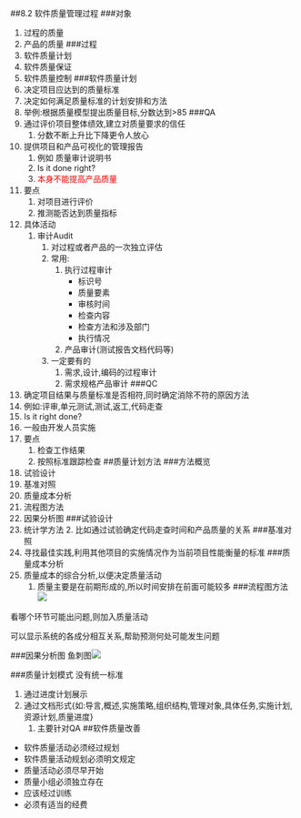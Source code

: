 ##8.2 软件质量管理过程
###对象
1. 过程的质量
2. 产品的质量
###过程
1. 软件质量计划
2. 软件质量保证
3. 软件质量控制
###软件质量计划
1. 决定项目应达到的质量标准
2. 决定如何满足质量标准的计划安排和方法
3. 举例:根据质量模型提出质量目标,分数达到>85
###QA
1. 通过评价项目整体绩效,建立对质量要求的信任
	1. 分数不断上升比下降更令人放心
2. 提供项目和产品可视化的管理报告
	1. 例如 质量审计说明书
	2. Is it done right?
	3. <font color='red'>本身不能提高产品质量</font>
3. 要点
	1. 对项目进行评价
	2. 推测能否达到质量指标
4. 具体活动
	1. 审计Audit
		1. 对过程或者产品的一次独立评估
		2. 常用:
			1. 执行过程审计
				- 标识号
				- 质量要素
				- 审核时间
				- 检查内容
				- 检查方法和涉及部门
				- 执行情况
			2. 产品审计(测试报告文档代码等)
		3. 一定要有的
			1. 需求,设计,编码的过程审计
			2. 需求规格产品审计
###QC
1. 确定项目结果与质量标准是否相符,同时确定消除不符的原因方法
2. 例如:评审,单元测试,测试,返工,代码走查
3. Is it right done?
4. 一般由开发人员实施
5. 要点
	1. 检查工作结果
	2. 按照标准跟踪检查
##质量计划方法
###方法概览
1. 试验设计
2. 基准对照
3. 质量成本分析
4. 流程图方法
5. 因果分析图
###试验设计
1. 统计学方法
	2. 比如通过试验确定代码走查时间和产品质量的关系
###基准对照 
1. 寻找最佳实践,利用其他项目的实施情况作为当前项目性能衡量的标准
###质量成本分析
1. 质量成本的综合分析,以便决定质量活动
	1. 质量主要是在前期形成的,所以时间安排在前面可能较多
###流程图方法
![](http://i.imgur.com/dRTxvfv.png)

看哪个环节可能出问题,则加入质量活动

可以显示系统的各成分相互关系,帮助预测何处可能发生问题

###因果分析图
鱼刺图![](http://i.imgur.com/NNdx1Gj.png)

###质量计划模式
没有统一标准

1. 通过进度计划展示
2. 通过文档形式{如:导言,概述,实施策略,组织结构,管理对象,具体任务,实施计划,资源计划,质量进度}
	1. 主要针对QA
##软件质量改善
- 软件质量活动必须经过规划
- 软件质量活动规划必须明文规定
- 质量活动必须尽早开始
- 质量小组必须独立存在
- 应该经过训练
- 必须有适当的经费
